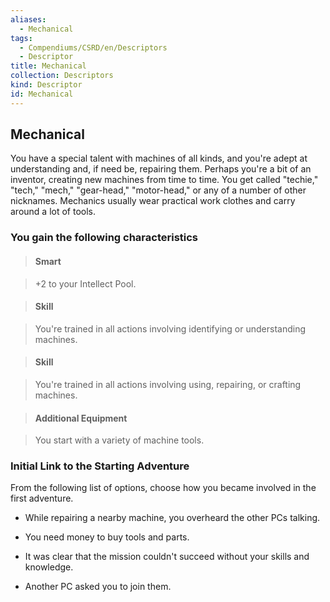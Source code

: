 ```yaml
---
aliases:
  - Mechanical
tags:
  - Compendiums/CSRD/en/Descriptors
  - Descriptor
title: Mechanical
collection: Descriptors
kind: Descriptor
id: Mechanical
---
```

## Mechanical    
You have a special talent with machines of all kinds, and you're adept at understanding and, if need be, repairing them. Perhaps you're a bit of an inventor, creating new machines from time to time. You get called "techie," "tech," "mech," "gear-head," "motor-head," or any of a number of other nicknames. Mechanics usually wear practical work clothes and carry around a lot of tools.  
### You gain the following characteristics    
> #### Smart  
> +2 to your Intellect Pool.    
  
> #### Skill  
> You're trained in all actions involving identifying or understanding machines.    
  
> #### Skill  
> You're trained in all actions involving using, repairing, or crafting machines.    
  
> #### Additional Equipment  
> You start with a variety of machine tools.    
  
### Initial Link to the Starting Adventure    
From the following list of options, choose how you became involved in the first adventure.    
- While repairing a nearby machine, you overheard the other PCs talking.    
- You need money to buy tools and parts.    
- It was clear that the mission couldn't succeed without your skills and knowledge.    
- Another PC asked you to join them.  
